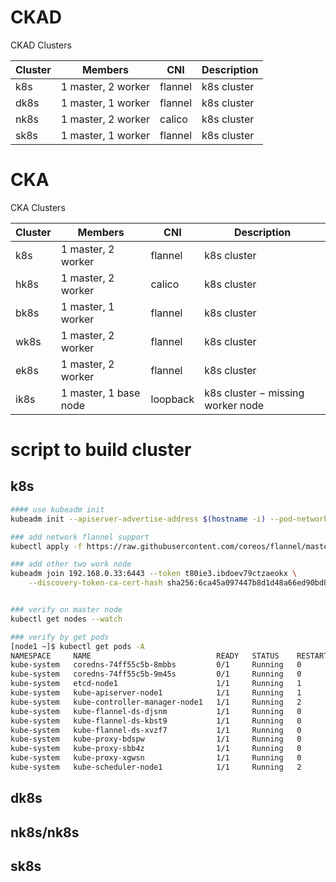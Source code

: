 # CKAD


CKAD  Clusters

| Cluster | Members | CNI | Description |
|-----|-----|-----|-----|
| k8s |1 master, 2 worker | flannel |k8s cluster |
| dk8s |1 master, 1 worker | flannel | k8s cluster |
| nk8s |1 master, 2 worker | calico | k8s cluster |
| sk8s |1 master, 1 worker | flannel | k8s cluster |

# CKA



CKA Clusters

| Cluster | Members | CNI | Description |
|--- |--- | ---- | ----|
| k8s | 1 master, 2 worker |flannel |k8s cluster |
| hk8s |1 master, 2 worker | calico | k8s cluster |
| bk8s | 1 master, 1 worker | flannel |k8s cluster |
| wk8s | 1 master, 2 worker |flannel |k8s cluster |
| ek8s | 1 master, 2 worker |flannel | k8s cluster |
| ik8s |1 master, 1 base node |loopback |k8s cluster − missing worker node |

# script to build cluster

## k8s
```bash
#### use kubeadm init 
kubeadm init --apiserver-advertise-address $(hostname -i) --pod-network-cidr 10.5.0.0/16

### add network flannel support
kubectl apply -f https://raw.githubusercontent.com/coreos/flannel/master/Documentation/kube-flannel.yml

### add other two work node 
kubeadm join 192.168.0.33:6443 --token t80ie3.ibdoev79ctzaeokx \
    --discovery-token-ca-cert-hash sha256:6ca45a097447b8d1d48a66ed90bd8fb533a822dad1307d9e3502041649d07a48


### verify on master node
kubectl get nodes --watch 

### verify by get pods
[node1 ~]$ kubectl get pods -A
NAMESPACE     NAME                            READY   STATUS    RESTARTS   AGE
kube-system   coredns-74ff55c5b-8mbbs         0/1     Running   0          11m
kube-system   coredns-74ff55c5b-9m45s         0/1     Running   0          11m
kube-system   etcd-node1                      1/1     Running   1          10m
kube-system   kube-apiserver-node1            1/1     Running   1          11m
kube-system   kube-controller-manager-node1   1/1     Running   2          11m
kube-system   kube-flannel-ds-djsnm           1/1     Running   0          10m
kube-system   kube-flannel-ds-kbst9           1/1     Running   0          10m
kube-system   kube-flannel-ds-xvzf7           1/1     Running   0          9m50s
kube-system   kube-proxy-bdspw                1/1     Running   0          11m
kube-system   kube-proxy-sbb4z                1/1     Running   0          11m
kube-system   kube-proxy-xgwsn                1/1     Running   0          9m50s
kube-system   kube-scheduler-node1            1/1     Running   2          11m

```
## dk8s 

## nk8s/nk8s


## sk8s

